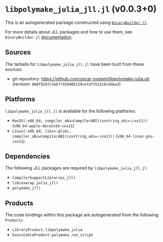 # `libpolymake_julia_jll.jl` (v0.0.3+0)

This is an autogenerated package constructed using [`BinaryBuilder.jl`](https://github.com/JuliaPackaging/BinaryBuilder.jl).

For more details about JLL packages and how to use them, see `BinaryBuilder.jl` [documentation](https://juliapackaging.github.io/BinaryBuilder.jl/dev/jll/).

## Sources

The tarballs for `libpolymake_julia_jll.jl` have been built from these sources:

* git repository: https://github.com/oscar-system/libpolymake-julia.git (revision: `068f92d7c3ab7745940b129cefd73522c9cddea3`)

## Platforms

`libpolymake_julia_jll.jl` is available for the following platforms:

* `MacOS(:x86_64, compiler_abi=CompilerABI(cxxstring_abi=:cxx11))` (`x86_64-apple-darwin14-cxx11`)
* `Linux(:x86_64, libc=:glibc, compiler_abi=CompilerABI(cxxstring_abi=:cxx11))` (`x86_64-linux-gnu-cxx11`)

## Dependencies

The following JLL packages are required by `libpolymake_julia_jll.jl`:

* `CompilerSupportLibraries_jll)`
* `libcxxwrap_julia_jll)`
* `polymake_jll)`

## Products

The code bindings within this package are autogenerated from the following `Products`:

* `LibraryProduct`: `libpolymake_julia`
* `ExecutableProduct`: `polymake_run_script`

